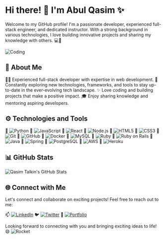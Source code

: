 # Hi there! 👋 I'm Abul Qasim ✨

Welcome to my GitHub profile! I'm a passionate developer, experienced full-stack engineer, and dedicated instructor. With a strong background in various technologies, I love building innovative projects and sharing my knowledge with others. 💻🌟

![Coding](https://media.giphy.com/media/13HgwGsXF0aiGY/giphy.gif)

## 🚀 About Me

👨‍💻 Experienced full-stack developer with expertise in web development.
🌱 Constantly exploring new technologies, frameworks, and tools to stay up-to-date in the ever-evolving tech landscape.
✨ Love coding and building projects that make a positive impact.
🎓 Enjoy sharing knowledge and mentoring aspiring developers.

## ⚙️ Technologies and Tools

🔧 ![Python](https://img.shields.io/badge/-Python-3776AB?style=flat-square&logo=python&logoColor=white)
🔧 ![JavaScript](https://img.shields.io/badge/-JavaScript-F7DF1E?style=flat-square&logo=javascript&logoColor=black)
🔧 ![React](https://img.shields.io/badge/-React-61DAFB?style=flat-square&logo=react&logoColor=black)
🔧 ![Node.js](https://img.shields.io/badge/-Node.js-339933?style=flat-square&logo=node.js&logoColor=white)
🔧 ![HTML5](https://img.shields.io/badge/-HTML5-E34F26?style=flat-square&logo=html5&logoColor=white)
🔧 ![CSS3](https://img.shields.io/badge/-CSS3-1572B6?style=flat-square&logo=css3&logoColor=white)
🔧 ![Git](https://img.shields.io/badge/-Git-F05032?style=flat-square&logo=git&logoColor=white)
🔧 ![GitHub](https://img.shields.io/badge/-GitHub-181717?style=flat-square&logo=github&logoColor=white)
🔧 ![Docker](https://img.shields.io/badge/-Docker-2496ED?style=flat-square&logo=docker&logoColor=white)
🔧 ![MySQL](https://img.shields.io/badge/-MySQL-4479A1?style=flat-square&logo=mysql&logoColor=white)
🔧 ![Ruby](https://img.shields.io/badge/-Ruby-CC342D?style=flat-square&logo=ruby&logoColor=white)
🔧 ![Ruby on Rails](https://img.shields.io/badge/-Ruby%20on%20Rails-CC0000?style=flat-square&logo=ruby-on-rails&logoColor=white)
🔧 ![Java](https://img.shields.io/badge/-Java-007396?style=flat-square&logo=java&logoColor=white)
🔧 ![Spring](https://img.shields.io/badge/-Spring-6DB33F?style=flat-square&logo=spring&logoColor=white)
🔧 ![PostgreSQL](https://img.shields.io/badge/-PostgreSQL-336791?style=flat-square&logo=postgresql&logoColor=white)
🔧 ![AWS](https://img.shields.io/badge/-AWS-232F3E?style=flat-square&logo=amazon-aws&logoColor=white)
🔧 ![Heroku](https://img.shields.io/badge/-Heroku-430098?style=flat-square&logo=heroku&logoColor=white)

## 📊 GitHub Stats

![Qasim Talkin's GitHub Stats](https://github-readme-stats.vercel.app/api?username=QasimTalkin&show_icons=true&theme=dark)
<!--
## 📦 My Repositories

Here are some of my notable repositories:

📂 [Repo 1](https://github.com/QasimTalkin/repo1) - A web application for managing tasks and deadlines using React and Node.js.
📂 [Repo 2](https://github.com/QasimTalkin/repo2) - A responsive website template built with HTML, CSS, and JavaScript.
📂 [Repo 3](https://github.com/QasimTalkin/repo3) - A Python script for data analysis and visualization.

Feel free to explore them and provide feedback or contributions!
-->
## 🌐 Connect with Me

Let's connect and collaborate on exciting projects! Feel free to reach out to me:

📫 [![LinkedIn](https://img.shields.io/badge/-LinkedIn-0077B5?style=for-the-badge&logo=linkedin&logoColor=white)](https://ca.linkedin.com/in/abulqasim)
🐦 [![Twitter](https://img.shields.io/badge/-Twitter-1DA1F2?style=for-the-badge&logo=twitter&logoColor=white)](https://twitter.com/QasimTalkin)
💼 [![Portfolio](https://img.shields.io/badge/-Portfolio-1f425f?style=for-the-badge&logo=javascript&logoColor=white)](https://www.example.com)

Looking forward to connecting with you and bringing exciting ideas to life! 😄
![Rocket](https://media.giphy.com/media/xT9IgzoKnwFNmISR8I/giphy.gif)

